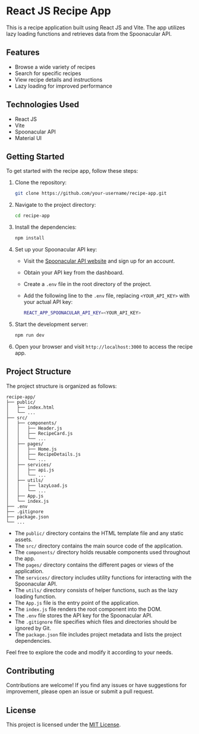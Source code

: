 
# React JS Recipe App

This is a recipe application built using React JS and Vite. The app utilizes lazy loading functions and retrieves data from the Spoonacular API.

## Features

- Browse a wide variety of recipes
- Search for specific recipes
- View recipe details and instructions
- Lazy loading for improved performance

## Technologies Used

- React JS
- Vite
- Spoonacular API
- Material UI

## Getting Started

To get started with the recipe app, follow these steps:

1. Clone the repository:

   ```bash
   git clone https://github.com/your-username/recipe-app.git
   ```

2. Navigate to the project directory:

   ```bash
   cd recipe-app
   ```

3. Install the dependencies:

   ```bash
   npm install
   ```

4. Set up your Spoonacular API key:
   
   - Visit the [Spoonacular API website](https://spoonacular.com/food-api) and sign up for an account.
   - Obtain your API key from the dashboard.
   - Create a `.env` file in the root directory of the project.
   - Add the following line to the `.env` file, replacing `<YOUR_API_KEY>` with your actual API key:

     ```bash
     REACT_APP_SPOONACULAR_API_KEY=<YOUR_API_KEY>
     ```

5. Start the development server:

   ```bash
   npm run dev
   ```

6. Open your browser and visit `http://localhost:3000` to access the recipe app.

## Project Structure

The project structure is organized as follows:

```
recipe-app/
├── public/
│   ├── index.html
│   └── ...
├── src/
│   ├── components/
│   │   ├── Header.js
│   │   ├── RecipeCard.js
│   │   └── ...
│   ├── pages/
│   │   ├── Home.js
│   │   ├── RecipeDetails.js
│   │   └── ...
│   ├── services/
│   │   ├── api.js
│   │   └── ...
│   ├── utils/
│   │   ├── lazyLoad.js
│   │   └── ...
│   ├── App.js
│   └── index.js
├── .env
├── .gitignore
├── package.json
└── ...
```

- The `public/` directory contains the HTML template file and any static assets.
- The `src/` directory contains the main source code of the application.
- The `components/` directory holds reusable components used throughout the app.
- The `pages/` directory contains the different pages or views of the application.
- The `services/` directory includes utility functions for interacting with the Spoonacular API.
- The `utils/` directory consists of helper functions, such as the lazy loading function.
- The `App.js` file is the entry point of the application.
- The `index.js` file renders the root component into the DOM.
- The `.env` file stores the API key for the Spoonacular API.
- The `.gitignore` file specifies which files and directories should be ignored by Git.
- The `package.json` file includes project metadata and lists the project dependencies.

Feel free to explore the code and modify it according to your needs.

## Contributing

Contributions are welcome! If you find any issues or have suggestions for improvement, please open an issue or submit a pull request.

## License

This project is licensed under the [MIT License](LICENSE).
```